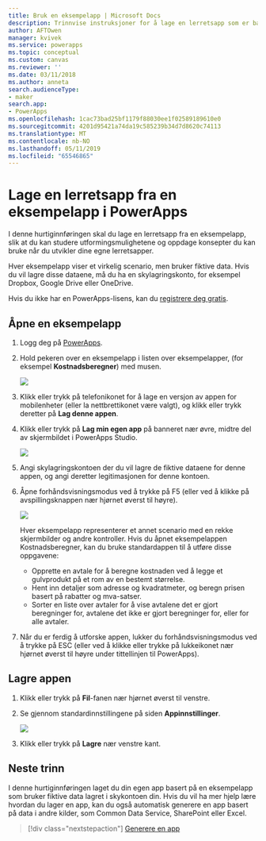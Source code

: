 ```yaml
---
title: Bruk en eksempelapp | Microsoft Docs
description: Trinnvise instruksjoner for å lage en lerretsapp som er basert på en eksempelapp i PowerApps
author: AFTOwen
manager: kvivek
ms.service: powerapps
ms.topic: conceptual
ms.custom: canvas
ms.reviewer: ''
ms.date: 03/11/2018
ms.author: anneta
search.audienceType:
- maker
search.app:
- PowerApps
ms.openlocfilehash: 1cac73bad25bf1179f88030ee1f02589189610e0
ms.sourcegitcommit: 4201d95421a74da19c585239b34d7d8620c74113
ms.translationtype: MT
ms.contentlocale: nb-NO
ms.lasthandoff: 05/11/2019
ms.locfileid: "65546865"
---
```

# <a name="create-a-canvas-app-from-a-sample-in-powerapps"></a>Lage en lerretsapp fra en eksempelapp i PowerApps
I denne hurtiginnføringen skal du lage en lerretsapp fra en eksempelapp, slik at du kan studere utformingsmulighetene og oppdage konsepter du kan bruke når du utvikler dine egne lerretsapper.

Hver eksempelapp viser et virkelig scenario, men bruker fiktive data. Hvis du vil lagre disse dataene, må du ha en skylagringskonto, for eksempel Dropbox, Google Drive eller OneDrive.

Hvis du ikke har en PowerApps-lisens, kan du [registrere deg gratis](../signup-for-powerapps.md).

## <a name="open-a-sample-app"></a>Åpne en eksempelapp
1. Logg deg på [PowerApps](https://web.powerapps.com?utm_source=padocs&utm_medium=linkinadoc&utm_campaign=referralsfromdoc).

1. Hold pekeren over en eksempelapp i listen over eksempelapper, (for eksempel **Kostnadsberegner**) med musen.

    ![](./media/open-and-run-a-sample-app/cost-estimator.png)

1. Klikk eller trykk på telefonikonet for å lage en versjon av appen for mobilenheter (eller la nettbrettikonet være valgt), og klikk eller trykk deretter på **Lag denne appen**.

1. Klikk eller trykk på **Lag min egen app** på banneret nær øvre, midtre del av skjermbildet i PowerApps Studio.

    ![](./media/open-and-run-a-sample-app/banner.png)

1. Angi skylagringskontoen der du vil lagre de fiktive dataene for denne appen, og angi deretter legitimasjonen for denne kontoen.

1. Åpne forhåndsvisningsmodus ved å trykke på F5 (eller ved å klikke på avspillingsknappen nær hjørnet øverst til høyre).

    ![](./media/open-and-run-a-sample-app/open-preview.png)

    Hver eksempelapp representerer et annet scenario med en rekke skjermbilder og andre kontroller. Hvis du åpnet eksempelappen Kostnadsberegner, kan du bruke standardappen til å utføre disse oppgavene:

    - Opprette en avtale for å beregne kostnaden ved å legge et gulvprodukt på et rom av en bestemt størrelse.
    - Hent inn detaljer som adresse og kvadratmeter, og beregn prisen basert på rabatter og mva-satser.
    - Sorter en liste over avtaler for å vise avtalene det er gjort beregninger for, avtalene det ikke er gjort beregninger for, eller for alle avtaler.
    
1. Når du er ferdig å utforske appen, lukker du forhåndsvisningsmodus ved å trykke på ESC (eller ved å klikke eller trykke på lukkeikonet nær hjørnet øverst til høyre under tittellinjen til PowerApps).

## <a name="save-the-app"></a>Lagre appen
1. Klikk eller trykk på **Fil**-fanen nær hjørnet øverst til venstre.

1. Se gjennom standardinnstillingene på siden **Appinnstillinger**.

    ![](./media/open-and-run-a-sample-app/app-settings.png)

1. Klikk eller trykk på **Lagre** nær venstre kant. 

## <a name="next-steps"></a>Neste trinn
I denne hurtiginnføringen laget du din egen app basert på en eksempelapp som bruker fiktive data lagret i skykontoen din. Hvis du vil ha mer hjelp lære hvordan du lager en app, kan du også automatisk generere en app basert på data i andre kilder, som Common Data Service, SharePoint eller Excel.

> [!div class="nextstepaction"]
> [Generere en app](data-platform-create-app.md)

